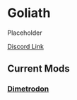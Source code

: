 # Goliath

Placeholder

[Discord Link](#)

## Current Mods

### [Dimetrodon](https://guides.gsh-servers.com/Pages/Path%20of%20Titans/Guides/Curve%20Overrides/Modded%20Dinosaurs/Goliath/Mod-Dimetrodon.html)